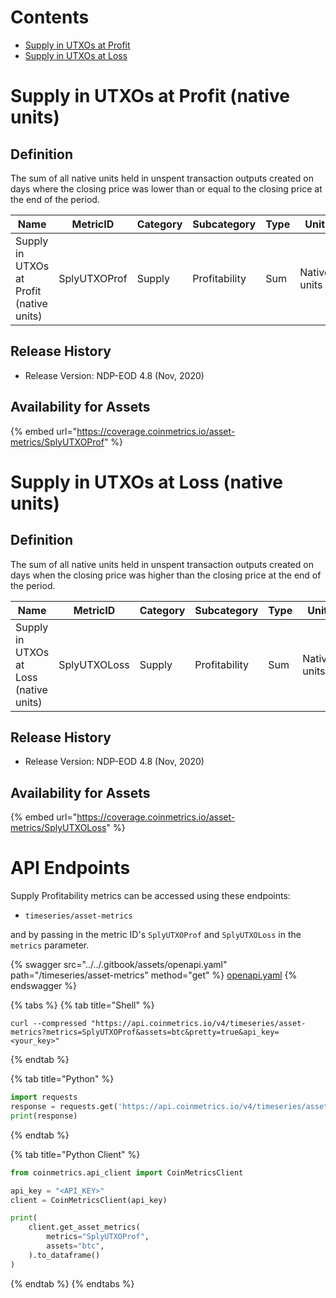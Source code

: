 # Contents

* [Supply in UTXOs at Profit](profitability.md#splyutxoprof)
* [Supply in UTXOs at Loss](profitability.md#splyutxoloss)

# Supply in UTXOs at Profit (native units)<a href="#splyutxoprof" id="splyutxoprof"></a>

## Definition

The sum of all native units held in unspent transaction outputs created on days where the closing price was lower than or equal to the closing price at the end of the period.

| Name                                     | MetricID     | Category | Subcategory   | Type | Unit         | Interval |
| ---------------------------------------- | ------------ | -------- | ------------- | ---- | ------------ | -------- |
| Supply in UTXOs at Profit (native units) | SplyUTXOProf | Supply   | Profitability | Sum  | Native units | 1 day    |

## Release History

* Release Version: NDP-EOD 4.8 (Nov, 2020)

## Availability for Assets

{% embed url="https://coverage.coinmetrics.io/asset-metrics/SplyUTXOProf" %}

# Supply in UTXOs at Loss (native units)<a href="#splyutxoloss" id="splyutxoloss"></a>

## Definition

The sum of all native units held in unspent transaction outputs created on days when the closing price was higher than the closing price at the end of the period.

| Name                                   | MetricID     | Category | Subcategory   | Type | Unit         | Interval |
| -------------------------------------- | ------------ | -------- | ------------- | ---- | ------------ | -------- |
| Supply in UTXOs at Loss (native units) | SplyUTXOLoss | Supply   | Profitability | Sum  | Native units | 1 day    |

## Release History

* Release Version: NDP-EOD 4.8 (Nov, 2020)

## Availability for Assets

{% embed url="https://coverage.coinmetrics.io/asset-metrics/SplyUTXOLoss" %}

# API Endpoints

Supply Profitability metrics can be accessed using these endpoints:

* `timeseries/asset-metrics`

and by passing in the metric ID's `SplyUTXOProf` and `SplyUTXOLoss` in the `metrics` parameter.

{% swagger src="../../.gitbook/assets/openapi.yaml" path="/timeseries/asset-metrics" method="get" %}
[openapi.yaml](../../.gitbook/assets/openapi.yaml)
{% endswagger %}

{% tabs %}
{% tab title="Shell" %}
```shell
curl --compressed "https://api.coinmetrics.io/v4/timeseries/asset-metrics?metrics=SplyUTXOProf&assets=btc&pretty=true&api_key=<your_key>"
```
{% endtab %}

{% tab title="Python" %}
```python
import requests
response = requests.get('https://api.coinmetrics.io/v4/timeseries/asset-metrics?metrics=SplyUTXOProf&assets=btc&pretty=true&api_key=<your_key>').json()
print(response)
```
{% endtab %}

{% tab title="Python Client" %}
```python
from coinmetrics.api_client import CoinMetricsClient

api_key = "<API_KEY>"
client = CoinMetricsClient(api_key)

print(
    client.get_asset_metrics(
        metrics="SplyUTXOProf", 
        assets="btc",
    ).to_dataframe()
)
```
{% endtab %}
{% endtabs %}
